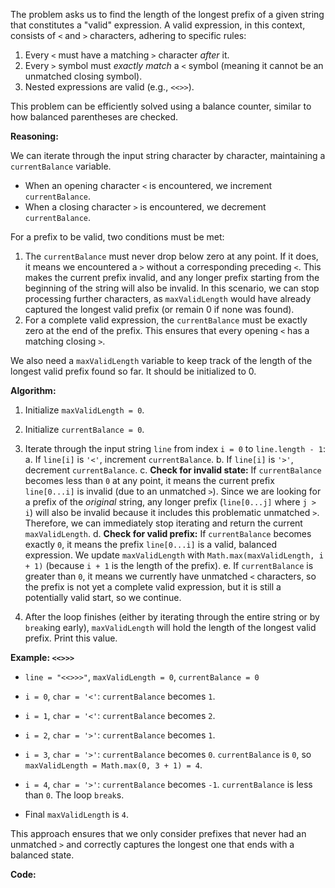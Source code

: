The problem asks us to find the length of the longest prefix of a given string that constitutes a "valid" expression. A valid expression, in this context, consists of `<` and `>` characters, adhering to specific rules:
1. Every `<` must have a matching `>` character *after* it.
2. Every `>` symbol must *exactly match* a `<` symbol (meaning it cannot be an unmatched closing symbol).
3. Nested expressions are valid (e.g., `<<>>`).

This problem can be efficiently solved using a balance counter, similar to how balanced parentheses are checked.

**Reasoning:**

We can iterate through the input string character by character, maintaining a `currentBalance` variable.
- When an opening character `<` is encountered, we increment `currentBalance`.
- When a closing character `>` is encountered, we decrement `currentBalance`.

For a prefix to be valid, two conditions must be met:
1. The `currentBalance` must never drop below zero at any point. If it does, it means we encountered a `>` without a corresponding preceding `<`. This makes the current prefix invalid, and any longer prefix starting from the beginning of the string will also be invalid. In this scenario, we can stop processing further characters, as `maxValidLength` would have already captured the longest valid prefix (or remain 0 if none was found).
2. For a complete valid expression, the `currentBalance` must be exactly zero at the end of the prefix. This ensures that every opening `<` has a matching closing `>`.

We also need a `maxValidLength` variable to keep track of the length of the longest valid prefix found so far. It should be initialized to 0.

**Algorithm:**

1. Initialize `maxValidLength = 0`.
2. Initialize `currentBalance = 0`.
3. Iterate through the input string `line` from index `i = 0` to `line.length - 1`:
   a. If `line[i]` is `'<'`, increment `currentBalance`.
   b. If `line[i]` is `'>'`, decrement `currentBalance`.
   c. **Check for invalid state:** If `currentBalance` becomes less than `0` at any point, it means the current prefix `line[0...i]` is invalid (due to an unmatched `>`). Since we are looking for a prefix of the *original* string, any longer prefix (`line[0...j]` where `j > i`) will also be invalid because it includes this problematic unmatched `>`. Therefore, we can immediately stop iterating and return the current `maxValidLength`.
   d. **Check for valid prefix:** If `currentBalance` becomes exactly `0`, it means the prefix `line[0...i]` is a valid, balanced expression. We update `maxValidLength` with `Math.max(maxValidLength, i + 1)` (because `i + 1` is the length of the prefix).
   e. If `currentBalance` is greater than `0`, it means we currently have unmatched `<` characters, so the prefix is not yet a complete valid expression, but it is still a potentially valid start, so we continue.

4. After the loop finishes (either by iterating through the entire string or by `break`ing early), `maxValidLength` will hold the length of the longest valid prefix. Print this value.

**Example: `<<>>>`**

- `line = "<<>>>"`, `maxValidLength = 0`, `currentBalance = 0`

- `i = 0`, `char = '<'`: `currentBalance` becomes `1`.
- `i = 1`, `char = '<'`: `currentBalance` becomes `2`.
- `i = 2`, `char = '>'`: `currentBalance` becomes `1`.
- `i = 3`, `char = '>'`: `currentBalance` becomes `0`.
  `currentBalance` is `0`, so `maxValidLength = Math.max(0, 3 + 1) = 4`.
- `i = 4`, `char = '>'`: `currentBalance` becomes `-1`.
  `currentBalance` is less than `0`. The loop `break`s.

- Final `maxValidLength` is `4`.

This approach ensures that we only consider prefixes that never had an unmatched `>` and correctly captures the longest one that ends with a balanced state.

**Code:**